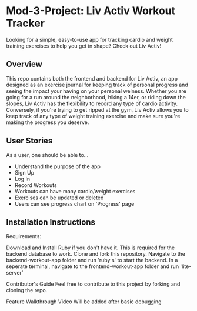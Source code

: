 # Mod-3-Project: Liv Activ Workout Tracker
Looking for a simple, easy-to-use app for tracking cardio and weight training exercises to help you get in shape? Check out Liv Activ!

## Overview
This repo contains both the frontend and backend for Liv Activ, an app designed as an exercise journal for keeping track of personal progress and seeing the impact your having on your personal welness. Whether you are going for a run around the neighborhood, hiking a 14er, or riding down the slopes, Liv Activ has the flexibility to record any type of cardio activity. Conversely, if you're trying to get ripped at the gym, Liv Activ allows you to keep track of any type of weight training exercise and make sure you're making the progress you deserve.

## User Stories
As a user, one should be able to...

* Understand the purpose of the app
* Sign Up
* Log In
* Record Workouts
* Workouts can have many cardio/weight exercises
* Exercises can be updated or deleted
* Users can see progress chart on 'Progress' page

## Installation Instructions
Requirements:

Download and Install Ruby if you don't have it. This is required for the backend database to work.
Clone and fork this repository. Navigate to the backend-workout-app folder and run 'ruby s' to start the backend. In a seperate terminal, navigate to the frontend-workout-app folder and run 'lite-server'

Contributor's Guide
Feel free to contribute to this project by forking and cloning the repo.

Feature Walkthrough Video
Will be added after basic debugging

